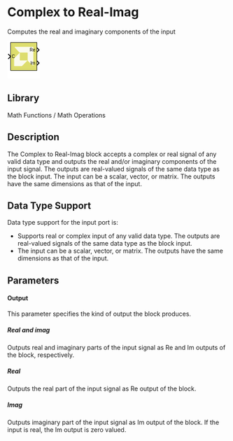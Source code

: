 # Complex to Real-Imag

Computes the real and imaginary components of the input

![](./Images/block.png)

## Library

Math Functions / Math Operations

## Description

The Complex to Real-Imag block accepts a complex or real signal of any
valid data type and outputs the real and/or imaginary components of the
input signal. The outputs are real-valued signals of the same data type
as the block input. The input can be a scalar, vector, or matrix. The
outputs have the same dimensions as that of the input.

## Data Type Support

Data type support for the input port is:

- Supports real or complex input of any valid data type. The outputs are
  real-valued signals of the same data type as the block input.
- The input can be a scalar, vector, or matrix. The outputs have the
  same dimensions as that of the input.

## Parameters

#### Output  
This parameter specifies the kind of output the block produces.
##### Real and imag
Outputs real and imaginary parts of the input signal as Re and Im outputs of the block, respectively.

##### Real
Outputs the real part of the input signal as Re output of the block.

##### Imag
Outputs imaginary part of the input signal as Im output of the block. If the input is real, the Im output is zero valued.


